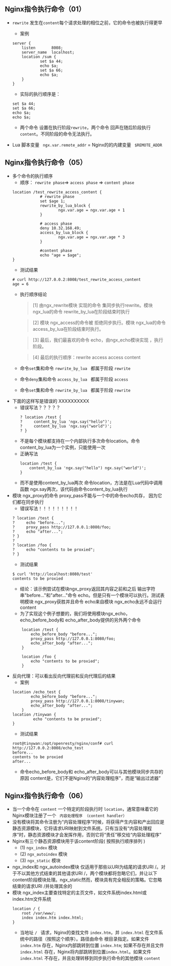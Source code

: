 ## Nginx指令执行命令（01）
+   `rewrite` 发生在`content`每个请求处理的相位之前，它的命令也被执行得更早
   
    + 案例
    ```
    server {
        listen       8008;
        server_name  localhost;
        location /sum {
                set $a 44;
                echo $a;
                set $a 66;
                echo $a;
        }
    }

    ```

    + 实际的执行顺序是：
    ```
    set $a 44;
    set $a 66;
    echo $a;
    echo $a;
    ```
    + 两个命令 设置在执行阶段`rewrite`，两个命令 回声在随后阶段执行`content`。不同阶段的命令无法执行。
    
+   Lua 脚本变量 ` ngx.var.remote_addr` =  Nginx的的内建变量 ` $REMOTE_ADDR`  
## Nginx指令执行命令（05）
+   多个命令的执行顺序
    + 顺序： ` rewrite phase `=> `access phase` => `content phase`
    ```
    location /test_rewrite_access_content {
                # rewrite phase
                set $age 1;
                rewrite_by_lua_block {
                        ngx.var.age = ngx.var.age + 1
                }

                # access phase
                deny 10.32.168.49;
                access_by_lua_block {
                        ngx.var.age = ngx.var.age * 3
                }

                #content phase
                echo "age = $age";
    }
    ```
    + 测试结果
    ```
    # curl http://127.0.0.2:8008/test_rewrite_access_content
    age = 6

    ```
    +  执行顺序结论
        > [1] 由ngx_rewrite模块 实现的命令 集同步执行rewrite。模块 ngx_lua的命令 rewrite_by_lua在阶段结束时执行

        > [2] 模块 ngx_access的命令被 拒绝同步执行。模块 ngx_lua的命令 access_by_lua在阶段结束时执行。

        > [3] 最后，我们最喜欢的命令 echo，由ngx_echo模块实现 ，执行阶段。

        > [4] 最后的执行顺序：rewrite access access content

    +  命令` set `集和命令 `rewrite_by_lua ` 都属于阶段 `rewrite`   
    +  命令` deny `集和命令 `access_by_lua ` 都属于阶段 `access`  
    +  命令` set `集和命令 `rewrite_by_lua ` 都属于阶段 `rewrite` 
+   下面的这样写是错误的 XXXXXXXXXX
    + 错误写法？？？？？
        ```
        ? location /test {
        ?     content_by_lua 'ngx.say("hello")';
        ?     content_by_lua 'ngx.say("world")';
        ? }
        ```  
    + 不是每个模块都支持在一个内部执行多次命令location。命令 content_by_lua为一个实例，只能使用一次
    + 正确写法
        ```
        location /test {
            content_by_lua 'ngx.say("hello") ngx.say("world")';
        }
        ```
    + 而不是使用content_by_lua两次 命令location，方法是在Lua代码中调用函数 ngx.say两次，该代码由命令content_by_lua执行
+   模块 ngx_proxy的命令 proxy_pass不能与一个中的命令echo共存， 因为它们都在同步执行  
    + 错误写法！！！！！！！！！
    ```
    ? location /test {
    ?     echo "before...";
    ?     proxy_pass http://127.0.0.1:8080/foo;
    ?     echo "after...";
    ? }
    ?
    ? location /foo {
    ?     echo "contents to be proxied";
    ? }
    ```
    + 测试结果
    ```
    $ curl 'http://localhost:8080/test'
    contents to be proxied
    ```      
    + 结论：该示例尝试在模块ngx_proxy返回其内容之前和之后 输出字符串"before..."和"after..."命令 echo。但是只有一个模块可以执行。测试表明模块 ngx_proxy获胜并且命令 echo来自模块 ngx_echo永远不会运行 content
    + 为了实现这个例子想要的，我们将使用模块ngx_echo， echo_before_body和 echo_after_body提供的另外两个命令
    ```
        location /test {
            echo_before_body "before...";
            proxy_pass http://127.0.0.1:8080/foo;
            echo_after_body "after...";
        }

        location /foo {
            echo "contents to be proxied";
        }
    ```
+   反向代理：可以看出反向代理前和反向代理后的结果
    + 案例
    ```
    location /echo_test {
            echo_before_body "before...";
            proxy_pass http://127.0.0.1:8008/tinywan;
            echo_after_body "after...";
        }
    location /tinywan {
             echo "contents to be proxied";
    }

    ```    
    + 测试结果
    ```
    root@tinywan:/opt/openresty/nginx/conf# curl http://127.0.0.2:8008/echo_test
    before...
    contents to be proxied
    after...
    ```
    + 命令echo_before_body和 echo_after_body可以与其他模块同步共存的原因 content是，它们不是Nginx的“内容处理程序”，而是“输出过滤器”
## Nginx指令执行命令（06）
+   当一个命令在 ` content ` 一个特定的阶段执行时 ` location `，通常意味着它的Nginx模块注册了一个 ` 内容处理程序 （content handler）`
+   没有模块将其命令注册为“内容处理程序”时候，将获得产生内容和产出回应是静态资源模块，它将请求URI映射到文件系统。只有当没有“内容处理程序”时，静态资源模块才会发挥作用，否则它将“责任”移交给“内容处理程序”
+   Nginx有三个静态资源模块用于该content阶段( 按照执行顺序排列 )
    +  (1) `ngx_index` 模块
    +  (2) `ngx_autoindex` 模块
    +  (3) ` ngx_static `  模块
+   ngx_index和 ngx_autoindex模块 仅适用于那些以URI为结尾的请求URI /。对于不以其他方式结束的其他请求URI /，两个模块都将忽略它们，并让以下content阶段模块处理。ngx_static然而，模块具有完全相反的策略。它忽略结束的请求URI /并处理其余的
+   模块 ngx_index主要查找特定的主页文件，如文件系统index.html或index.htm文件系统
    ```
    location / {
        root /var/www/;
        index index.htm index.html;
    }
    ```  
    + 当地址 `/ ` 请求，Nginx的查找文件 ` index.htm `，并 `index.html` 在文件系统中的路径（按照这个顺序）。路径由命令 根目录指定。如果文件 `index.htm` 存在，Nginx内部跳转到位置 `index.htm`; 如果不存在并且文件 ` index.html` 存在，Nginx将内部跳转到位置`index.html`。如果文件 `index.html` 不存在，并且处理转移到同步执行命令的其他模块 `content`  